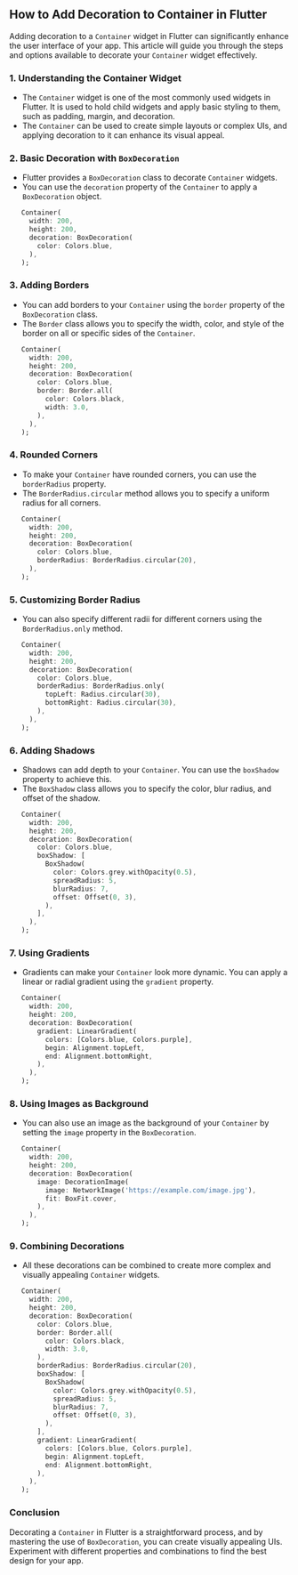 ## How to Add Decoration to Container in Flutter

Adding decoration to a `Container` widget in Flutter can significantly enhance the user interface of your app. This article will guide you through the steps and options available to decorate your `Container` widget effectively.

### 1. **Understanding the Container Widget**

- The `Container` widget is one of the most commonly used widgets in Flutter. It is used to hold child widgets and apply basic styling to them, such as padding, margin, and decoration.
- The `Container` can be used to create simple layouts or complex UIs, and applying decoration to it can enhance its visual appeal.

### 2. **Basic Decoration with `BoxDecoration`**

- Flutter provides a `BoxDecoration` class to decorate `Container` widgets.
- You can use the `decoration` property of the `Container` to apply a `BoxDecoration` object.

```dart
   Container(
     width: 200,
     height: 200,
     decoration: BoxDecoration(
       color: Colors.blue,
     ),
   );
```

### 3. **Adding Borders**

- You can add borders to your `Container` using the `border` property of the `BoxDecoration` class.
- The `Border` class allows you to specify the width, color, and style of the border on all or specific sides of the `Container`.

```dart
   Container(
     width: 200,
     height: 200,
     decoration: BoxDecoration(
       color: Colors.blue,
       border: Border.all(
         color: Colors.black,
         width: 3.0,
       ),
     ),
   );
```

### 4. **Rounded Corners**

- To make your `Container` have rounded corners, you can use the `borderRadius` property.
- The `BorderRadius.circular` method allows you to specify a uniform radius for all corners.

```dart
   Container(
     width: 200,
     height: 200,
     decoration: BoxDecoration(
       color: Colors.blue,
       borderRadius: BorderRadius.circular(20),
     ),
   );
```

### 5. **Customizing Border Radius**

- You can also specify different radii for different corners using the `BorderRadius.only` method.

```dart
   Container(
     width: 200,
     height: 200,
     decoration: BoxDecoration(
       color: Colors.blue,
       borderRadius: BorderRadius.only(
         topLeft: Radius.circular(30),
         bottomRight: Radius.circular(30),
       ),
     ),
   );
```

### 6. **Adding Shadows**

- Shadows can add depth to your `Container`. You can use the `boxShadow` property to achieve this.
- The `BoxShadow` class allows you to specify the color, blur radius, and offset of the shadow.

```dart
   Container(
     width: 200,
     height: 200,
     decoration: BoxDecoration(
       color: Colors.blue,
       boxShadow: [
         BoxShadow(
           color: Colors.grey.withOpacity(0.5),
           spreadRadius: 5,
           blurRadius: 7,
           offset: Offset(0, 3),
         ),
       ],
     ),
   );
```

### 7. **Using Gradients**

- Gradients can make your `Container` look more dynamic. You can apply a linear or radial gradient using the `gradient` property.

```dart
   Container(
     width: 200,
     height: 200,
     decoration: BoxDecoration(
       gradient: LinearGradient(
         colors: [Colors.blue, Colors.purple],
         begin: Alignment.topLeft,
         end: Alignment.bottomRight,
       ),
     ),
   );
```

### 8. **Using Images as Background**

- You can also use an image as the background of your `Container` by setting the `image` property in the `BoxDecoration`.

```dart
   Container(
     width: 200,
     height: 200,
     decoration: BoxDecoration(
       image: DecorationImage(
         image: NetworkImage('https://example.com/image.jpg'),
         fit: BoxFit.cover,
       ),
     ),
   );
```

### 9. **Combining Decorations**

- All these decorations can be combined to create more complex and visually appealing `Container` widgets.

```dart
   Container(
     width: 200,
     height: 200,
     decoration: BoxDecoration(
       color: Colors.blue,
       border: Border.all(
         color: Colors.black,
         width: 3.0,
       ),
       borderRadius: BorderRadius.circular(20),
       boxShadow: [
         BoxShadow(
           color: Colors.grey.withOpacity(0.5),
           spreadRadius: 5,
           blurRadius: 7,
           offset: Offset(0, 3),
         ),
       ],
       gradient: LinearGradient(
         colors: [Colors.blue, Colors.purple],
         begin: Alignment.topLeft,
         end: Alignment.bottomRight,
       ),
     ),
   );
```

### Conclusion

Decorating a `Container` in Flutter is a straightforward process, and by mastering the use of `BoxDecoration`, you can create visually appealing UIs. Experiment with different properties and combinations to find the best design for your app.
